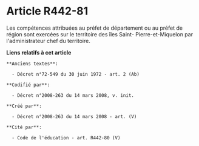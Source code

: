 # Article R442-81

Les compétences attribuées au préfet de département ou au préfet de région sont exercées sur le territoire des îles Saint-
Pierre-et-Miquelon par l'administrateur chef du territoire.

**Liens relatifs à cet article**

	**Anciens textes**:

	  - Décret n°72-549 du 30 juin 1972 - art. 2 (Ab)

	**Codifié par**:

	  - Décret n°2008-263 du 14 mars 2008, v. init.

	**Créé par**:

	  - Décret n°2008-263 du 14 mars 2008 - art. (V)

	**Cité par**:

	  - Code de l'éducation - art. R442-80 (V)

